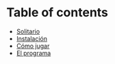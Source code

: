 # Table of contents

* [Solitario](README.md)
* [Instalación](instalacion.md)
* [Cómo jugar](como-jugar.md)
* [El programa](el-programa.md)

